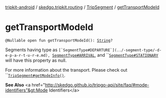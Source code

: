 [tripkit-android](../../index.md) / [skedgo.tripkit.routing](../index.md) / [TripSegment](index.md) / [getTransportModeId](./get-transport-mode-id.md)

# getTransportModeId

`@Nullable open fun getTransportModeId(): `[`String`](https://kotlinlang.org/api/latest/jvm/stdlib/kotlin/-string/index.html)`?`

Segments having type as ``[`SegmentType#DEPARTURE`](../-segment-type/-d-e-p-a-r-t-u-r-e.md), ``[`SegmentType#ARRIVAL`](../-segment-type/-a-r-r-i-v-a-l.md), and ``[`SegmentType#STATIONARY`](../-segment-type/-s-t-a-t-i-o-n-a-r-y.md) will have this property as null.

 For more information about the transport. Please check out ``[`TripSegment#getModeInfo()`](get-mode-info.md).

**See Also**
&lt;a href="http://skedgo.github.io/tripgo-api/site/faq/#mode-identifiers"&gt;Mode Identifiers&lt;/a&gt;

